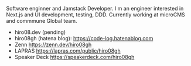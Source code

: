 Software enginner and Jamstack Developer. I m an engineer interested in Next.js and UI development, testing, DDD. Currently working at microCMS and commmune Global team.

- hiro08.dev (pending)
- hiro08gh (hatena blog): https://code-log.hatenablog.com
- Zenn https://zenn.dev/hiro08gh
- LAPRAS https://lapras.com/public/hiro08gh
- Speaker Deck https://speakerdeck.com/hiro08gh
